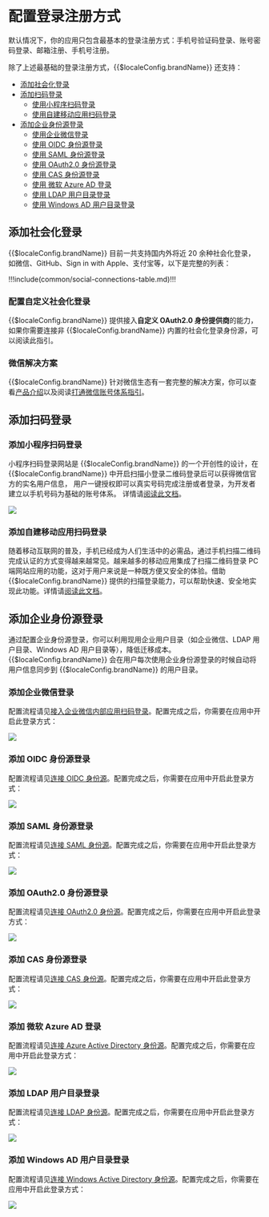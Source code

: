 # 配置登录注册方式

<LastUpdated/>

默认情况下，你的应用只包含最基本的登录注册方式：手机号验证码登录、账号密码登录、邮箱注册、手机号注册。

除了上述最基础的登录注册方式，{{$localeConfig.brandName}} 还支持：

  - [添加社会化登录](#添加社会化登录)
  - [添加扫码登录](#添加扫码登录)
    - [使用小程序扫码登录](#添加小程序扫码登录)
    - [使用自建移动应用扫码登录](#添加自建移动应用扫码登录)
  - [添加企业身份源登录](#添加企业身份源登录)
    - [使用企业微信登录](#添加企业微信登录)
    - [使用 OIDC 身份源登录](#添加-oidc-身份源登录)
    - [使用 SAML 身份源登录](#添加-saml-身份源登录)
    - [使用 OAuth2.0 身份源登录](#添加-oauth20-身份源登录)
    - [使用 CAS 身份源登录](#添加-cas-身份源登录)
    - [使用 微软 Azure AD 登录](#添加-微软-azure-ad-登录)
    - [使用 LDAP 用户目录登录](#添加-ldap-用户目录登录)
    - [使用 Windows AD 用户目录登录](#添加-windows-ad-用户目录登录)

## 添加社会化登录

{{$localeConfig.brandName}} 目前一共支持国内外将近 20 余种社会化登录，如微信、GitHub、Sign in with Apple、支付宝等，以下是完整的列表：

!!!include(common/social-connections-table.md)!!!

### 配置自定义社会化登录

{{$localeConfig.brandName}} 提供接入**自定义 OAuth2.0 身份提供商**的能力，如果你需要连接非 {{$localeConfig.brandName}} 内置的社会化登录身份源，可以<router-link to="/connections/custom-social-provider/" target="_blank">阅读此指引</router-link>。


### 微信解决方案

{{$localeConfig.brandName}} 针对微信生态有一套完整的解决方案，你可以查看[产品介绍](https://authing.cn/solutions/wechat)以及阅读[打通微信账号体系指引](/guides/wechat-ecosystem/)。


## 添加扫码登录

### 添加小程序扫码登录


小程序扫码登录网站是 {{$localeConfig.brandName}}  的一个开创性的设计，在 {{$localeConfig.brandName}}  中开启扫描小登录二维码登录后可以获得微信官方的实名用户信息， 用户一键授权即可以真实号码完成注册或者登录，为开发者建立以手机号码为基础的账号体系。
详情请[阅读此文档](/guides/connections/social/wechat-miniprogram-qrconnect/README.md)。

<img src="../wechat-ecosystem/images/wxapp-scaning-demo.gif" style="display:block;margin: 15px auto;">


### 添加自建移动应用扫码登录

随着移动互联网的普及，手机已经成为人们生活中的必需品，通过手机扫描二维码完成认证的方式变得越来越常见。越来越多的移动应用集成了扫描二维码登录 PC 端网站应用的功能，这对于用户来说是一种既方便又安全的体验。借助 {{$localeConfig.brandName}} 提供的扫描登录能力，可以帮助快速、安全地实现此功能。详情请[阅读此文档](/guides/authentication/qrcode/use-self-build-app/)。

## 添加企业身份源登录

通过配置企业身份源登录，你可以利用现用企业用户目录（如企业微信、LDAP 用户目录、Windows AD 用户目录等），降低迁移成本。{{$localeConfig.brandName}} 会在用户每次使用企业身份源登录的时候自动将用户信息同步到 {{$localeConfig.brandName}} 的用户目录。

### 添加企业微信登录

配置流程请见[接入企业微信内部应用扫码登录](/connections/wechatwork-corp-qrconnect/)。配置完成之后，你需要在应用中开启此登录方式：

![](./images/Xnip2021-03-03_20-58-57.png)

### 添加 OIDC 身份源登录

配置流程请见[连接 OIDC 身份源](/connections/oidc/)。配置完成之后，你需要在应用中开启此登录方式：

![](./images/Xnip2021-03-05_13-23-10.png)

### 添加 SAML 身份源登录

配置流程请见[连接 SAML 身份源](/connections/saml/)。配置完成之后，你需要在应用中开启此登录方式：

![](./images/Xnip2021-03-03_21-01-20.png)

### 添加 OAuth2.0 身份源登录

配置流程请见[连接 OAuth2.0 身份源](connections/custom-social-provider/)。配置完成之后，你需要在应用中开启此登录方式：

![](./images/Xnip2021-03-03_21-05-05.png)

### 添加 CAS 身份源登录

配置流程请见[连接 CAS 身份源](/connections/cas/)。配置完成之后，你需要在应用中开启此登录方式：

![](./images/Xnip2021-03-03_21-05-54.png)


### 添加 微软 Azure AD 登录

配置流程请见[连接 Azure Active Directory 身份源](/connections/azure-active-directory/)。配置完成之后，你需要在应用中开启此登录方式：

![](./images/Xnip2021-03-03_21-07-47.png)

### 添加 LDAP 用户目录登录

配置流程请见[连接 LDAP 身份源](/connections/ldap/)。配置完成之后，你需要在应用中开启此登录方式：

![](./images/Xnip2021-03-03_21-10-03.png)


### 添加 Windows AD 用户目录登录

配置流程请见[连接 Windows Active Directory 身份源](/connections/windows-active-directory/)。配置完成之后，你需要在应用中开启此登录方式：

![](./images/Xnip2021-03-03_21-09-06.png)